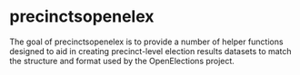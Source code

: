 
# precinctsopenelex

<!-- badges: start -->
<!-- badges: end -->

The goal of precinctsopenelex is to provide a number of helper functions designed to aid in creating precinct-level election results datasets to match the structure and format used by the OpenElections project.  
  
